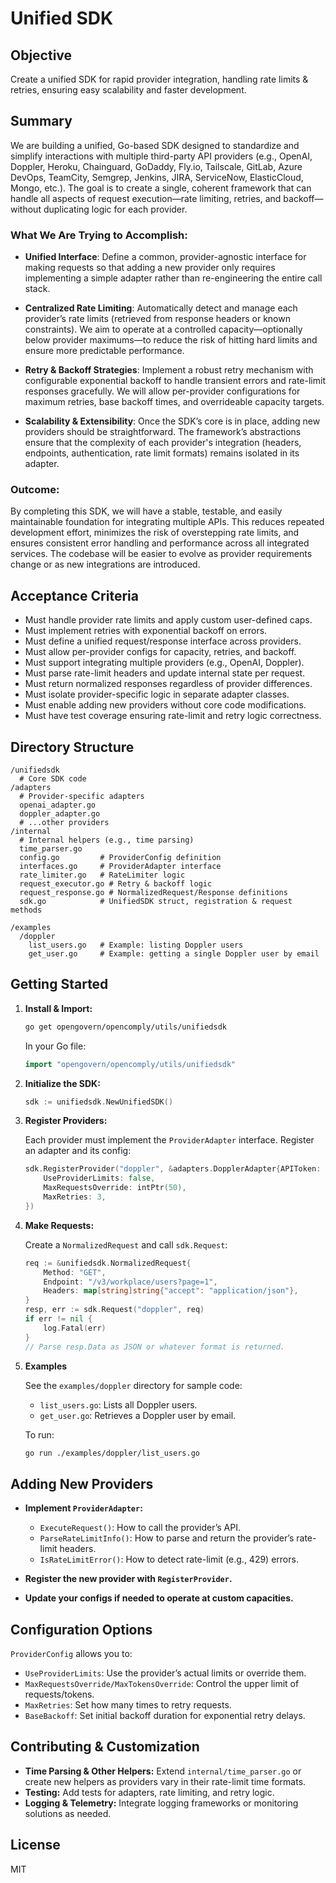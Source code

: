 # Unified SDK

## Objective

Create a unified SDK for rapid provider integration, handling rate limits & retries, ensuring easy scalability and faster development.

## Summary

We are building a unified, Go-based SDK designed to standardize and simplify interactions with multiple third-party API providers (e.g., OpenAI, Doppler, Heroku, Chainguard, GoDaddy, Fly.io, Tailscale, GitLab, Azure DevOps, TeamCity, Semgrep, Jenkins, JIRA, ServiceNow, ElasticCloud, Mongo, etc.). The goal is to create a single, coherent framework that can handle all aspects of request execution—rate limiting, retries, and backoff—without duplicating logic for each provider.

### What We Are Trying to Accomplish:

- **Unified Interface**: Define a common, provider-agnostic interface for making requests so that adding a new provider only requires implementing a simple adapter rather than re-engineering the entire call stack.
  
- **Centralized Rate Limiting**: Automatically detect and manage each provider’s rate limits (retrieved from response headers or known constraints). We aim to operate at a controlled capacity—optionally below provider maximums—to reduce the risk of hitting hard limits and ensure more predictable performance.
  
- **Retry & Backoff Strategies**: Implement a robust retry mechanism with configurable exponential backoff to handle transient errors and rate-limit responses gracefully. We will allow per-provider configurations for maximum retries, base backoff times, and overrideable capacity targets.
  
- **Scalability & Extensibility**: Once the SDK’s core is in place, adding new providers should be straightforward. The framework’s abstractions ensure that the complexity of each provider's integration (headers, endpoints, authentication, rate limit formats) remains isolated in its adapter.

### Outcome:

By completing this SDK, we will have a stable, testable, and easily maintainable foundation for integrating multiple APIs. This reduces repeated development effort, minimizes the risk of overstepping rate limits, and ensures consistent error handling and performance across all integrated services. The codebase will be easier to evolve as provider requirements change or as new integrations are introduced.

## Acceptance Criteria

- Must handle provider rate limits and apply custom user-defined caps.
- Must implement retries with exponential backoff on errors.
- Must define a unified request/response interface across providers.
- Must allow per-provider configs for capacity, retries, and backoff.
- Must support integrating multiple providers (e.g., OpenAI, Doppler).
- Must parse rate-limit headers and update internal state per request.
- Must return normalized responses regardless of provider differences.
- Must isolate provider-specific logic in separate adapter classes.
- Must enable adding new providers without core code modifications.
- Must have test coverage ensuring rate-limit and retry logic correctness.

## Directory Structure

```
/unifiedsdk
  # Core SDK code
/adapters
  # Provider-specific adapters
  openai_adapter.go
  doppler_adapter.go
  # ...other providers
/internal
  # Internal helpers (e.g., time parsing)
  time_parser.go
  config.go         # ProviderConfig definition
  interfaces.go     # ProviderAdapter interface
  rate_limiter.go   # RateLimiter logic
  request_executor.go # Retry & backoff logic
  request_response.go # NormalizedRequest/Response definitions
  sdk.go            # UnifiedSDK struct, registration & request methods

/examples
  /doppler
    list_users.go   # Example: listing Doppler users
    get_user.go     # Example: getting a single Doppler user by email
```

## Getting Started

1. **Install & Import:**

   ```bash
   go get opengovern/opencomply/utils/unifiedsdk
   ```

   In your Go file:

   ```go
   import "opengovern/opencomply/utils/unifiedsdk"
   ```

2. **Initialize the SDK:**

   ```go
   sdk := unifiedsdk.NewUnifiedSDK()
   ```

3. **Register Providers:**

   Each provider must implement the `ProviderAdapter` interface. Register an adapter and its config:

   ```go
   sdk.RegisterProvider("doppler", &adapters.DopplerAdapter{APIToken: "YOUR_TOKEN"}, &unifiedsdk.ProviderConfig{
       UseProviderLimits: false,
       MaxRequestsOverride: intPtr(50),
       MaxRetries: 3,
   })
   ```

4. **Make Requests:**

   Create a `NormalizedRequest` and call `sdk.Request`:

   ```go
   req := &unifiedsdk.NormalizedRequest{
       Method: "GET",
       Endpoint: "/v3/workplace/users?page=1",
       Headers: map[string]string{"accept": "application/json"},
   }
   resp, err := sdk.Request("doppler", req)
   if err != nil {
       log.Fatal(err)
   }
   // Parse resp.Data as JSON or whatever format is returned.
   ```

5. **Examples**

   See the `examples/doppler` directory for sample code:

   - `list_users.go`: Lists all Doppler users.
   - `get_user.go`: Retrieves a Doppler user by email.

   To run:

   ```bash
   go run ./examples/doppler/list_users.go
   ```

## Adding New Providers

- **Implement `ProviderAdapter`:**
  - `ExecuteRequest()`: How to call the provider’s API.
  - `ParseRateLimitInfo()`: How to parse and return the provider’s rate-limit headers.
  - `IsRateLimitError()`: How to detect rate-limit (e.g., 429) errors.

- **Register the new provider with `RegisterProvider`.**

- **Update your configs if needed to operate at custom capacities.**

## Configuration Options

`ProviderConfig` allows you to:

- `UseProviderLimits`: Use the provider’s actual limits or override them.
- `MaxRequestsOverride/MaxTokensOverride`: Control the upper limit of requests/tokens.
- `MaxRetries`: Set how many times to retry requests.
- `BaseBackoff`: Set initial backoff duration for exponential retry delays.

## Contributing & Customization

- **Time Parsing & Other Helpers:** Extend `internal/time_parser.go` or create new helpers as providers vary in their rate-limit time formats.
- **Testing:** Add tests for adapters, rate limiting, and retry logic.
- **Logging & Telemetry:** Integrate logging frameworks or monitoring solutions as needed.

## License

MIT
